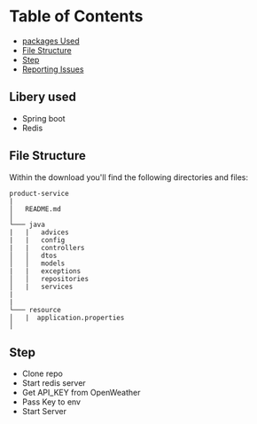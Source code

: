 # Table of Contents

* [packages Used](#file-structure)
* [File Structure](#file-structure)
* [Step](#Step)
* [Reporting Issues](#reporting-issues)


## Libery used

* Spring boot
* Redis

## File Structure

Within the download you'll find the following directories and files:

```
product-service
|
│   README.md 
│
└─── java
|   |   advices
|   |   config
|   |   controllers
│   │   dtos
│   │   models
|   |   exceptions
│   │   repositories
│   |   services            
|
|
└─── resource
│   |  application.properties
│ 

```  

## Step
- Clone repo
- Start redis server
- Get API_KEY from OpenWeather
- Pass Key to env
- Start Server
